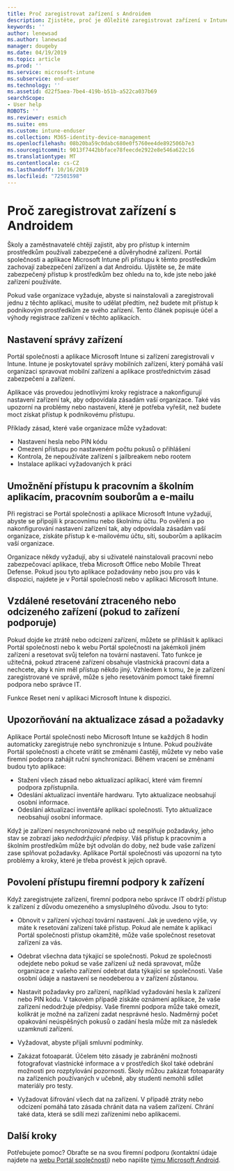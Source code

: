 ```yaml
---
title: Proč zaregistrovat zařízení s Androidem
description: Zjistěte, proč je důležité zaregistrovat zařízení v Intune.
keywords: ''
author: lenewsad
ms.author: lanewsad
manager: dougeby
ms.date: 04/19/2019
ms.topic: article
ms.prod: ''
ms.service: microsoft-intune
ms.subservice: end-user
ms.technology: ''
ms.assetid: d22f5aea-7be4-419b-b51b-a522ca037b69
searchScope:
- User help
ROBOTS: ''
ms.reviewer: esmich
ms.suite: ems
ms.custom: intune-enduser
ms.collection: M365-identity-device-management
ms.openlocfilehash: 08b20ba59c0dabc680e0f5760ee4de892506b7e3
ms.sourcegitcommit: 9013f7442bbface78feecde2922e8e546a622c16
ms.translationtype: MT
ms.contentlocale: cs-CZ
ms.lasthandoff: 10/16/2019
ms.locfileid: "72501598"
---
```

# <a name="why-enroll-your-android-device"></a>Proč zaregistrovat zařízení s Androidem  

Školy a zaměstnavatelé chtějí zajistit, aby pro přístup k interním prostředkům používali zabezpečené a důvěryhodné zařízení. Portál společnosti a aplikace Microsoft Intune při přístupu k těmto prostředkům zachovají zabezpečení zařízení a dat Androidu. Ujistěte se, že máte zabezpečený přístup k prostředkům bez ohledu na to, kde jste nebo jaké zařízení používáte. 

Pokud vaše organizace vyžaduje, abyste si nainstalovali a zaregistrovali jednu z těchto aplikací, musíte to udělat předtím, než budete mít přístup k podnikovým prostředkům ze svého zařízení. Tento článek popisuje účel a výhody registrace zařízení v těchto aplikacích.  

## <a name="gets-your-device-managed"></a>Nastavení správy zařízení  
 Portál společnosti a aplikace Microsoft Intune si zařízení zaregistrovali v Intune.  Intune je poskytovatel správy mobilních zařízení, který pomáhá vaší organizaci spravovat mobilní zařízení a aplikace prostřednictvím zásad zabezpečení a zařízení. 

Aplikace vás provedou jednotlivými kroky registrace a nakonfigurují nastavení zařízení tak, aby odpovídala zásadám vaší organizace. Také vás upozorní na problémy nebo nastavení, které je potřeba vyřešit, než budete moct získat přístup k podnikovému přístupu.  

Příklady zásad, které vaše organizace může vyžadovat:  
* Nastavení hesla nebo PIN kódu
* Omezení přístupu po nastaveném počtu pokusů o přihlášení
* Kontrola, že nepoužíváte zařízení s jailbreakem nebo rootem
* Instalace aplikací vyžadovaných k práci  

## <a name="gives-you-access-to-work-and-school-apps-work-files-and-email"></a>Umožnění přístupu k pracovním a školním aplikacím, pracovním souborům a e-mailu  
Při registraci se Portál společnosti a aplikace Microsoft Intune vyžadují, abyste se připojili k pracovnímu nebo školnímu účtu.  Po ověření a po nakonfigurování nastavení zařízení tak, aby odpovídala zásadám vaší organizace, získáte přístup k e-mailovému účtu, síti, souborům a aplikacím vaší organizace.  

Organizace někdy vyžadují, aby si uživatelé nainstalovali pracovní nebo zabezpečovací aplikace, třeba Microsoft Office nebo Mobile Threat Defense. Pokud jsou tyto aplikace požadovány nebo jsou pro vás k dispozici, najdete je v Portál společnosti nebo v aplikaci Microsoft Intune.

## <a name="lets-you-remotely-reset-a-lost-or-stolen-device-if-device-supports-it"></a>Vzdálené resetování ztraceného nebo odcizeného zařízení (pokud to zařízení podporuje)
Pokud dojde ke ztrátě nebo odcizení zařízení, můžete se přihlásit k aplikaci Portál společnosti nebo k webu Portál společnosti na jakémkoli jiném zařízení a resetovat svůj telefon na tovární nastavení. Tato funkce je užitečná, pokud ztracené zařízení obsahuje vlastnická pracovní data a nechcete, aby k nim měl přístup někdo jiný. Vzhledem k tomu, že je zařízení zaregistrované ve správě, může s jeho resetováním pomoct také firemní podpora nebo správce IT.  

Funkce Reset není v aplikaci Microsoft Intune k dispozici.  

## <a name="notifies-you-of-policy-updates-and-requirements"></a>Upozorňování na aktualizace zásad a požadavky
Aplikace Portál společnosti nebo Microsoft Intune se každých 8 hodin automaticky zaregistruje nebo synchronizuje s Intune. Pokud používáte Portál společnosti a chcete vrátit se změnami častěji, můžete vy nebo vaše firemní podpora zahájit ruční synchronizaci. Během vracení se změnami budou tyto aplikace:  

* Stažení všech zásad nebo aktualizací aplikací, které vám firemní podpora zpřístupnila.  
* Odeslání aktualizací inventáře hardwaru. Tyto aktualizace neobsahují osobní informace.  
* Odeslání aktualizací inventáře aplikací společnosti. Tyto aktualizace neobsahují osobní informace.  

Když je zařízení nesynchronizované nebo už nesplňuje požadavky, jeho stav se zobrazí jako *nedodržující předpisy*. Váš přístup k pracovním a školním prostředkům může být odvolán do doby, než bude vaše zařízení zase splňovat požadavky. Aplikace Portál společnosti vás upozorní na tyto problémy a kroky, které je třeba provést k jejich opravě.  


## <a name="permits-company-support-access-to-your-device"></a>Povolení přístupu firemní podpory k zařízení
Když zaregistrujete zařízení, firemní podpora nebo správce IT obdrží přístup k zařízení z důvodu omezeného a smysluplného důvodu. Jsou to tyto:  

* Obnovit v zařízení výchozí tovární nastavení. Jak je uvedeno výše, vy máte k resetování zařízení také přístup. Pokud ale nemáte k aplikaci Portál společnosti přístup okamžitě, může vaše společnost resetovat zařízení za vás.  

* Odebrat všechna data týkající se společnosti. Pokud ze společnosti odejdete nebo pokud se vaše zařízení už nedá spravovat, může organizace z vašeho zařízení odebrat data týkající se společnosti. Vaše osobní údaje a nastavení se neodeberou a v zařízení zůstanou.  

* Nastavit požadavky pro zařízení, například vyžadování hesla k zařízení nebo PIN kódu. V takovém případě získáte oznámení aplikace, že vaše zařízení nedodržuje předpisy. Vaše firemní podpora může také omezit, kolikrát je možné na zařízení zadat nesprávné heslo. Nadměrný počet opakování neúspěšných pokusů o zadání hesla může mít za následek uzamknutí zařízení.  

* Vyžadovat, abyste přijali smluvní podmínky.  

* Zakázat fotoaparát. Účelem této zásady je zabránění možnosti fotografovat vlastnické informace a v prostředích škol také odebrání možnosti pro rozptylování pozornosti. Školy můžou zakázat fotoaparáty na zařízeních používaných v učebně, aby studenti nemohli sdílet materiály pro testy.  

* Vyžadovat šifrování všech dat na zařízení. V případě ztráty nebo odcizení pomáhá tato zásada chránit data na vašem zařízení. Chrání také data, která se sdílí mezi zařízeními nebo aplikacemi. 

## <a name="next-steps"></a>Další kroky  

Potřebujete pomoc? Obraťte se na svou firemní podporu (kontaktní údaje najdete na [webu Portál společnosti](https://go.microsoft.com/fwlink/?linkid=2010980)) nebo napište <a href="mailto:wintunedroidfbk@microsoft.com?subject=I'm having trouble installing the Company Portal app on my Android device&body=Describe the issue you're experiencing here.">týmu Microsoft Android</a>.
